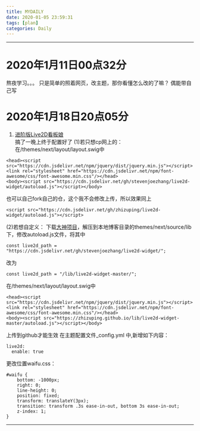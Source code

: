 ```yaml
---
title: MYDAILY
date: 2020-01-05 23:59:31
tags: [plan]
categories: Daily
---
```

---
# 2020年1月11日00点32分
熬夜学习。。。
只是简单的照着网页，改主题，那你看懂怎么改的了嘛？
偶能带自己写
# 2020年1月18日20点05分
1. [进阶版Live2D看板娘](https://blog.csdn.net/qq_39610915/article/details/90679768)  
搞了一晚上终于配置好了
(1)若只想cp网上的：
在/themes/next/layout/layout.swig中
```
<head><script src="https://cdn.jsdelivr.net/npm/jquery/dist/jquery.min.js"></script>
<link rel="stylesheet" href="https://cdn.jsdelivr.net/npm/font-awesome/css/font-awesome.min.css"/></head>
<body><script src="https://cdn.jsdelivr.net/gh/stevenjoezhang/live2d-widget/autoload.js"></script></body>
```
也可以自己fork自己的仓，这个我不会修改上传，所以效果同上
```
<script src="https://cdn.jsdelivr.net/gh/zhizuping/live2d-widget/autoload.js"></script>
```
(2)若想自定义：
下载[大神项目](https://github.com/stevenjoezhang/live2d-widget)，解压到本地博客目录的themes/next/source/lib下，修改autoload.js文件，将其中
```
const live2d_path = "https://cdn.jsdelivr.net/gh/stevenjoezhang/live2d-widget/";
```
改为
```
const live2d_path = "/lib/live2d-widget-master/";
```
在/themes/next/layout/layout.swig中
```
<head><script src="https://cdn.jsdelivr.net/npm/jquery/dist/jquery.min.js"></script>
<link rel="stylesheet" href="https://cdn.jsdelivr.net/npm/font-awesome/css/font-awesome.min.css"/></head>
<body><script src="https://zhizuping.github.io/lib/live2d-widget-master/autoload.js"></script></body>
```
上传到github才能生效
在主题配置文件_config.yml 中,新增如下内容：
```
live2d:
  enable: true
  ```
更改位置waifu.css：
```
#waifu {
	bottom: -1000px;
	right: 0;
	line-height: 0;
	position: fixed;
	transform: translateY(3px);
	transition: transform .3s ease-in-out, bottom 3s ease-in-out;
	z-index: 1;
}
```
---
